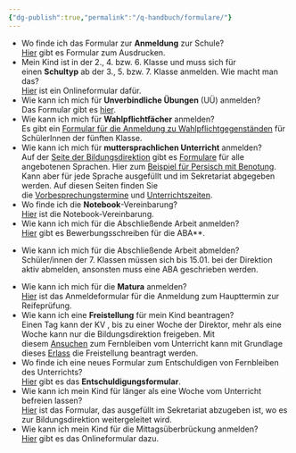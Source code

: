 ```yaml
---
{"dg-publish":true,"permalink":"/q-handbuch/formulare/"}
---
```


- Wo finde ich das Formular zur **Anmeldung** zur Schule?  
    [Hier](https://www.grg3.at/wp-content/uploads/2020/01/Anmeldung_Schule.pdf)[](https://docs.google.com/viewer?url=https%3A%2F%2Fwww.grg3.at%2Fwp-content%2Fuploads%2F2018%2F08%2FAnmeldung_GRG3.pdf&embedded=true&chrome=false&dov=1) gibt es Formular zum Ausdrucken.
- Mein Kind ist in der 2., 4. bzw. 6. Klasse und muss sich für einen **Schultyp** ab der 3., 5. bzw. 7. Klasse anmelden. Wie macht man das?  
    [Hier](https://www.grg3.at/typenwahl/) ist ein Onlineformular dafür.
- Wie kann ich mich für **Unverbindliche Übungen** (UÜ) anmelden?  
    Das Formular gibt es [hier](https://docs.google.com/forms/d/e/1FAIpQLSeXYEqg4T9vj5zON4co7aUJIq5Co6p9NvhW_SfOpY9F-MI3-A/viewform).
- Wie kann ich mich für **Wahlpflichtfächer** anmelden?  
    Es gibt ein [Formular für die Anmeldung zu Wahlpflichtgegenständen](https://docs.google.com/forms/d/e/1FAIpQLSelAs_95eFGi2uC7pOzjiExeXksvN4gl8oRg1gdQvgBfaTftQ/viewform?usp=sf_link) für SchülerInnen der fünften Klasse.
- Wie kann ich mich für **muttersprachlichen Unterricht** anmelden?  
    Auf der [Seite der Bildungsdirektion](https://schule-mehrsprachig.at/info-service/der-muttersprachliche-unterricht/anmeldeformulare) gibt es [Formulare](https://www.schule-mehrsprachig.at/info-service/der-muttersprachliche-unterricht/anmeldeformulare) für alle angebotenen Sprachen. Hier zum [Beispiel für Persisch mit Benotung](https://www.schule-mehrsprachig.at/fileadmin/Redaktion/Anmeldeformulare/mit_Benotung/persisch-mit.pdf). Kann aber für jede Sprache ausgefüllt und im Sekretariat abgegeben werden. Auf diesen Seiten finden Sie die [Vorbesprechungstermine](https://sfz-wien.at/images/sfz_img/download/ahs/2_Vorbespr-MU_23-24.pdf) und [Unterrichtszeiten](https://sfz-wien.at/images/sfz_img/download/mu/Standorte-Kurszeiten-MU_22-23.pdf).
- Wo finde ich die **Notebook**-Vereinbarung?  
    [Hier](https://www.grg3.at/wp-content/uploads/2018/11/NB_Vereinbarung_Unterschriften.pdf) ist die Notebook-Vereinbarung.
- Wie kann ich mich für die Abschließende Arbeit anmelden?  
    [Hier](https://www.grg3.at/wp-content/uploads/2019/04/Bewerbung-f%C3%BCr-die-vorwissenschaftliche-Arbeit.docx) gibt es Bewerbungsschreiben für die ABA**.
* Wie kann ich mich für die Abschließende Arbeit abmelden?  
  Schüler/innen der 7. Klassen müssen sich bis 15.01. bei der Direktion aktiv abmelden, ansonsten muss eine ABA geschrieben werden.
- Wie kann ich mich für die **Matura** anmelden?  
    [Hier](https://www.grg3.at/wp-content/uploads/2018/11/Anmeldung_Reifeprfung.pdf) ist das Anmeldeformular für die Anmeldung zum Haupttermin zur Reifeprüfung.
- Wie kann ich eine **Freistellung** für mein Kind beantragen?  
    Einen Tag kann der KV , bis zu einer Woche der Direktor, mehr als eine Woche kann nur die Bildungsdirektion freigeben. Mit diesem [Ansuchen](https://www.grg3.at/wp-content/uploads/2019/12/Ansuchen-Fernbleiben-schulpflichtige-Sch%C3%BClerInnen-002.pdf) zum Fernbleiben vom Unterricht kann mit Grundlage dieses [Erlass](https://www.grg3.at/wp-content/uploads/2019/12/ERLASS-Fernbleiben-vom-Unterricht.pdf) die Freistellung beantragt werden.
- Wo finde ich eine neues Formular zum Entschuldigen von Fernbleiben des Unterrichts?  
    [Hier](https://www.grg3.at/wp-content/uploads/2023/09/Entschuldigungsformular.pdf) gibt es das **Entschuldigungsformular**.
- Wie kann ich mein Kind für länger als eine Woche vom Unterricht befreien lassen?  
    [Hier](https://www.grg3.at/wp-content/uploads/2019/03/ANSUCHEN-Fernbleiben-vom-Unterricht.pdf) ist das Formular, das ausgefüllt im Sekretariat abzugeben ist, wo es zur Bildungsdirektion weitergeleitet wird.
- Wie kann ich mein Kind für die Mittagsüberbrückung anmelden?  
    [Hier](https://docs.google.com/forms/d/e/1FAIpQLSdQnEN5rKyWSmptvM4JrEf6HAuDXNOtdHnnaFgVExVnYBYBOQ/viewform?usp=sf_link) gibt es das Onlineformular dazu.